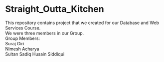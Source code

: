 # Straight_Outta_Kitchen

This repository contains project that we created for our Database and Web Services Course. <br/>
We were three members in our Group. <br/>
Group Members: <br/>
Suraj Giri <br/>
Nimesh Acharya <br/>
Sultan Sadiq Husain Siddiqui <br/>
